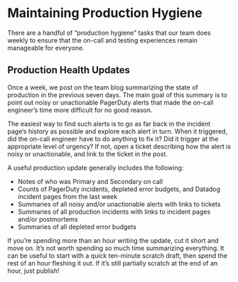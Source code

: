 Maintaining Production Hygiene
==============================

There are a handful of “production hygiene” tasks that our team does weekly to ensure that the on-call and testing
experiences remain manageable for everyone.

Production Health Updates
-------------------------

Once a week, we post on the team blog summarizing the state of production in the previous seven days. The main goal of
this summary is to point out noisy or unactionable PagerDuty alerts that made the on-call engineer’s time more
difficult for no good reason.

The easiest way to find such alerts is to go as far back in the incident page‘s history as possible and explore each
alert in turn. When it triggered, did the on-call engineer have to do anything to fix it? Did it trigger at the
appropriate level of urgency? If not, open a ticket describing how the alert is noisy or unactionable, and link to the
ticket in the post.

A useful production update generally includes the following:

* Notes of who was Primary and Secondary on call
* Counts of PagerDuty incidents, depleted error budgets, and Datadog incident pages from the last week
* Summaries of all noisy and/or unactionable alerts with links to tickets
* Summaries of all production incidents with links to incident pages and/or postmortems
* Summaries of all depleted error budgets

If you’re spending more than an hour writing the update, cut it short and move on. It’s not worth spending so much time
summarizing everything. It can be useful to start with a quick ten-minute scratch draft, then spend the rest of an hour
fleshing it out. If it’s still partially scratch at the end of an hour, just publish!